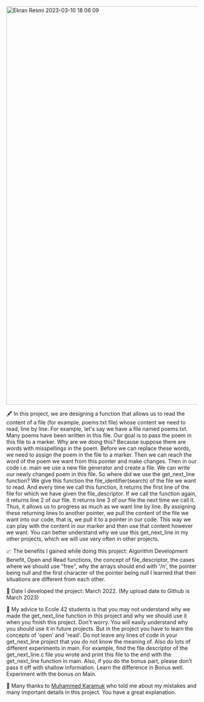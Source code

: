 <img width="1047" alt="Ekran Resmi 2023-03-10 18 06 09" src="https://user-images.githubusercontent.com/101333030/224553136-14b97532-7018-4139-b2dd-ed57eeb94f92.png">

🖋️ In this project, we are designing a function that allows us to read the content of a file (for example, poems.txt file) whose content we need to read, line by line.
For example, let's say we have a file named poems.txt. 
Many poems have been written in this file. 
Our goal is to pass the poem in this file to a marker. 
Why are we doing this? 
Because suppose there are words with misspellings in the poem. 
Before we can replace these words, we need to assign the poem in the file to a marker. 
Then we can reach the word of the poem we want from this pointer and make changes. 
Then in our code i.e. main we use a new file generator and create a file. 
We can write our newly changed poem in this file. 
So where did we use the get_next_line function? 
We give this function the file_identifier(search) of the file we want to read. 
And every time we call this function, it returns the first line of the file for which we have given the file_descriptor. 
If we call the function again, it returns line 2 of our file. 
It returns line 3 of our file the next time we call it. 
Thus, it allows us to progress as much as we want line by line. 
By assigning these returning lines to another pointer, we pull the content of the file we want into our code, that is, we pull it to a pointer in our code. 
This way we can play with the content in our marker and then use that content however we want. 
You can better understand why we use this get_next_line in my other projects, which we will use very often in other projects.

📈 The benefits I gained while doing this project: Algorithm Development Benefit, Open and Read functions, the concept of file_descriptor, the cases where we should use "free", why the arrays should end with '/n', the pointer being null and the first character of the pointer being null I learned that their situations are different from each other.

📅 Date I developed the project: March 2022. (My upload date to Github is March 2023)

💁 My advice to Ecole 42 students is that you may not understand why we made the get_next_line function in this project and why we should use it when you finish this project. Don't worry. You will easily understand why you should use it in future projects. But in the project you have to learn the concepts of 'open' and 'read'. Do not leave any lines of code in your get_next_line project that you do not know the meaning of. Also do lots of different experiments in main. For example, find the file descriptor of the get_next_line.c file you wrote and print this file to the end with the get_next_line function in main. Also, if you do the bonus part, please don't pass it off with shallow information. Learn the difference in Bonus well. Experiment with the bonus on Main.

🙏 Many thanks to <a href="https://github.com/mkaramuk" target="_blank">Muhammed Karamuk</a> who told me about my mistakes and many important details in this project. You have a great explanation.
